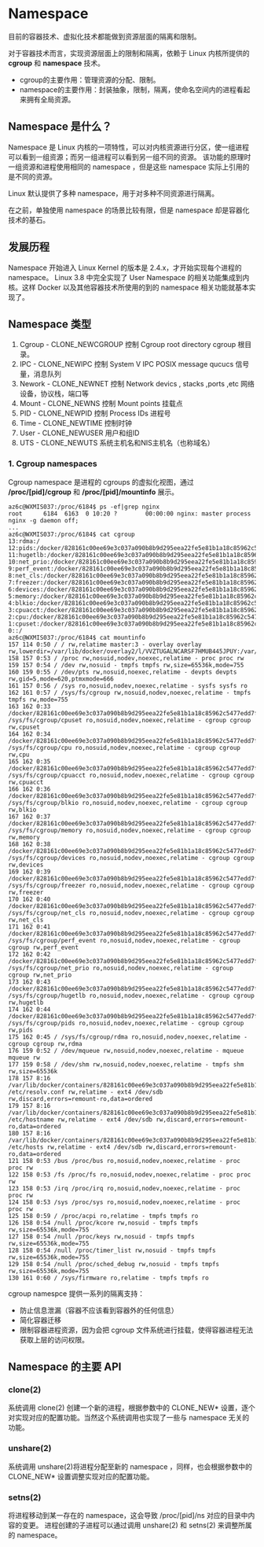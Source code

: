 # Namespace
目前的容器技术、虚拟化技术都能做到资源层面的隔离和限制。

对于容器技术而言，实现资源层面上的限制和隔离，依赖于 Linux 内核所提供的 **cgroup** 和 **namespace** 技术。

- cgroup的主要作用：管理资源的分配、限制。
- namespace的主要作用：封装抽象，限制，隔离，使命名空间内的进程看起来拥有全局资源。

## Namespace 是什么？
Namespace 是 Linux 内核的一项特性，可以对内核资源进行分区，使一组进程可以看到一组资源；而另一组进程可以看到另一组不同的资源。
该功能的原理时一组资源和进程使用相同的 namespace ，但是这些 namespace 实际上引用的是不同的资源。

Linux 默认提供了多种 namespace，用于对多种不同资源进行隔离。

在之前，单独使用 namespace 的场景比较有限，但是 namespace 却是容器化技术的基石。


## 发展历程
Namespace 开始进入 Linux Kernel 的版本是 2.4.x，才开始实现每个进程的 namespace。
Linux 3.8 中完全实现了 User Namespace 的相关功能集成到内核。这样 Docker 以及其他容器技术所使用的到的 namespace 相关功能就基本实现了。

## Namespace 类型

1. Cgroup - CLONE_NEWCGROUP  控制 Cgroup root directory cgroup 根目录。
2. IPC - CLONE_NEWIPC        控制 System V IPC POSIX message qucucs 信号量，消息队列
3. Nework - CLONE_NEWNET     控制 Network devics , stacks ,ports ,etc 网络设备，协议栈，端口等
4. Mount - CLONE_NEWNS       控制 Mount points 挂载点
5. PID - CLONE_NEWPID        控制 Process IDs 进程号
6. Time - CLONE_NEWTIME      控制时钟
7. User - CLONE_NEWUSER      用户和组ID
8. UTS  - CLONE_NEWUTS       系统主机名和NIS主机名（也称域名）

### 1. Cgroup namespaces
Cgroup namespace 是进程的 cgroups 的虚拟化视图，通过 **/proc/[pid]/cgroup** 和 **/proc/[pid]/mountinfo** 展示。

```
az6c@WXMIS037:/proc/6184$ ps -ef|grep nginx
root      6184  6163  0 10:20 ?        00:00:00 nginx: master process nginx -g daemon off;
...
az6c@WXMIS037:/proc/6184$ cat cgroup
13:rdma:/
12:pids:/docker/828161c00ee69e3c037a090b8b9d295eea22fe5e81b1a18c85962c5477edd7fd
11:hugetlb:/docker/828161c00ee69e3c037a090b8b9d295eea22fe5e81b1a18c85962c5477edd7fd
10:net_prio:/docker/828161c00ee69e3c037a090b8b9d295eea22fe5e81b1a18c85962c5477edd7fd
9:perf_event:/docker/828161c00ee69e3c037a090b8b9d295eea22fe5e81b1a18c85962c5477edd7fd
8:net_cls:/docker/828161c00ee69e3c037a090b8b9d295eea22fe5e81b1a18c85962c5477edd7fd
7:freezer:/docker/828161c00ee69e3c037a090b8b9d295eea22fe5e81b1a18c85962c5477edd7fd
6:devices:/docker/828161c00ee69e3c037a090b8b9d295eea22fe5e81b1a18c85962c5477edd7fd
5:memory:/docker/828161c00ee69e3c037a090b8b9d295eea22fe5e81b1a18c85962c5477edd7fd
4:blkio:/docker/828161c00ee69e3c037a090b8b9d295eea22fe5e81b1a18c85962c5477edd7fd
3:cpuacct:/docker/828161c00ee69e3c037a090b8b9d295eea22fe5e81b1a18c85962c5477edd7fd
2:cpu:/docker/828161c00ee69e3c037a090b8b9d295eea22fe5e81b1a18c85962c5477edd7fd
1:cpuset:/docker/828161c00ee69e3c037a090b8b9d295eea22fe5e81b1a18c85962c5477edd7fd
0::/
az6c@WXMIS037:/proc/6184$ cat mountinfo
157 114 0:50 / / rw,relatime master:3 - overlay overlay rw,lowerdir=/var/lib/docker/overlay2/l/VVZTUGALNCARSF7HMUB445JPUY:/var/lib/docker/overlay2/l/G3PPKI2BXA3PKTPL7VURBQVVKD:/var/lib/docker/overlay2/l/7NVHGK2ITPX2UT2YGDAJFJE2QD:/var/lib/docker/overlay2/l/GZGJV5VQ4T2ZGCCMGFKXOESBQP:/var/lib/docker/overlay2/l/PRL3DYKGN4DW6BAEZZ3B2YMPMZ:/var/lib/docker/overlay2/l/JT7YW37MP5DRFGKGMD3STR64HG:/var/lib/docker/overlay2/l/VVD7Z66THINOLXHB3V3UHUT5K7,upperdir=/var/lib/docker/overlay2/00ba47aabb576aee7cd3ed472f825427050eb44dc909af8dbf667d3619f4f66a/diff,workdir=/var/lib/docker/overlay2/00ba47aabb576aee7cd3ed472f825427050eb44dc909af8dbf667d3619f4f66a/work
158 157 0:53 / /proc rw,nosuid,nodev,noexec,relatime - proc proc rw
159 157 0:54 / /dev rw,nosuid - tmpfs tmpfs rw,size=65536k,mode=755
160 159 0:55 / /dev/pts rw,nosuid,noexec,relatime - devpts devpts rw,gid=5,mode=620,ptmxmode=666
161 157 0:56 / /sys ro,nosuid,nodev,noexec,relatime - sysfs sysfs ro
162 161 0:57 / /sys/fs/cgroup rw,nosuid,nodev,noexec,relatime - tmpfs tmpfs rw,mode=755
163 162 0:33 /docker/828161c00ee69e3c037a090b8b9d295eea22fe5e81b1a18c85962c5477edd7fd /sys/fs/cgroup/cpuset ro,nosuid,nodev,noexec,relatime - cgroup cgroup rw,cpuset
164 162 0:34 /docker/828161c00ee69e3c037a090b8b9d295eea22fe5e81b1a18c85962c5477edd7fd /sys/fs/cgroup/cpu ro,nosuid,nodev,noexec,relatime - cgroup cgroup rw,cpu
165 162 0:35 /docker/828161c00ee69e3c037a090b8b9d295eea22fe5e81b1a18c85962c5477edd7fd /sys/fs/cgroup/cpuacct ro,nosuid,nodev,noexec,relatime - cgroup cgroup rw,cpuacct
166 162 0:36 /docker/828161c00ee69e3c037a090b8b9d295eea22fe5e81b1a18c85962c5477edd7fd /sys/fs/cgroup/blkio ro,nosuid,nodev,noexec,relatime - cgroup cgroup rw,blkio
167 162 0:37 /docker/828161c00ee69e3c037a090b8b9d295eea22fe5e81b1a18c85962c5477edd7fd /sys/fs/cgroup/memory ro,nosuid,nodev,noexec,relatime - cgroup cgroup rw,memory
168 162 0:38 /docker/828161c00ee69e3c037a090b8b9d295eea22fe5e81b1a18c85962c5477edd7fd /sys/fs/cgroup/devices ro,nosuid,nodev,noexec,relatime - cgroup cgroup rw,devices
169 162 0:39 /docker/828161c00ee69e3c037a090b8b9d295eea22fe5e81b1a18c85962c5477edd7fd /sys/fs/cgroup/freezer ro,nosuid,nodev,noexec,relatime - cgroup cgroup rw,freezer
170 162 0:40 /docker/828161c00ee69e3c037a090b8b9d295eea22fe5e81b1a18c85962c5477edd7fd /sys/fs/cgroup/net_cls ro,nosuid,nodev,noexec,relatime - cgroup cgroup rw,net_cls
171 162 0:41 /docker/828161c00ee69e3c037a090b8b9d295eea22fe5e81b1a18c85962c5477edd7fd /sys/fs/cgroup/perf_event ro,nosuid,nodev,noexec,relatime - cgroup cgroup rw,perf_event
172 162 0:42 /docker/828161c00ee69e3c037a090b8b9d295eea22fe5e81b1a18c85962c5477edd7fd /sys/fs/cgroup/net_prio ro,nosuid,nodev,noexec,relatime - cgroup cgroup rw,net_prio
173 162 0:43 /docker/828161c00ee69e3c037a090b8b9d295eea22fe5e81b1a18c85962c5477edd7fd /sys/fs/cgroup/hugetlb ro,nosuid,nodev,noexec,relatime - cgroup cgroup rw,hugetlb
174 162 0:44 /docker/828161c00ee69e3c037a090b8b9d295eea22fe5e81b1a18c85962c5477edd7fd /sys/fs/cgroup/pids ro,nosuid,nodev,noexec,relatime - cgroup cgroup rw,pids
175 162 0:45 / /sys/fs/cgroup/rdma ro,nosuid,nodev,noexec,relatime - cgroup cgroup rw,rdma
176 159 0:52 / /dev/mqueue rw,nosuid,nodev,noexec,relatime - mqueue mqueue rw
177 159 0:58 / /dev/shm rw,nosuid,nodev,noexec,relatime - tmpfs shm rw,size=65536k
178 157 8:16 /var/lib/docker/containers/828161c00ee69e3c037a090b8b9d295eea22fe5e81b1a18c85962c5477edd7fd/resolv.conf /etc/resolv.conf rw,relatime - ext4 /dev/sdb rw,discard,errors=remount-ro,data=ordered
179 157 8:16 /var/lib/docker/containers/828161c00ee69e3c037a090b8b9d295eea22fe5e81b1a18c85962c5477edd7fd/hostname /etc/hostname rw,relatime - ext4 /dev/sdb rw,discard,errors=remount-ro,data=ordered
180 157 8:16 /var/lib/docker/containers/828161c00ee69e3c037a090b8b9d295eea22fe5e81b1a18c85962c5477edd7fd/hosts /etc/hosts rw,relatime - ext4 /dev/sdb rw,discard,errors=remount-ro,data=ordered
121 158 0:53 /bus /proc/bus ro,nosuid,nodev,noexec,relatime - proc proc rw
122 158 0:53 /fs /proc/fs ro,nosuid,nodev,noexec,relatime - proc proc rw
123 158 0:53 /irq /proc/irq ro,nosuid,nodev,noexec,relatime - proc proc rw
124 158 0:53 /sys /proc/sys ro,nosuid,nodev,noexec,relatime - proc proc rw
125 158 0:59 / /proc/acpi ro,relatime - tmpfs tmpfs ro
126 158 0:54 /null /proc/kcore rw,nosuid - tmpfs tmpfs rw,size=65536k,mode=755
127 158 0:54 /null /proc/keys rw,nosuid - tmpfs tmpfs rw,size=65536k,mode=755
128 158 0:54 /null /proc/timer_list rw,nosuid - tmpfs tmpfs rw,size=65536k,mode=755
129 158 0:54 /null /proc/sched_debug rw,nosuid - tmpfs tmpfs rw,size=65536k,mode=755
130 161 0:60 / /sys/firmware ro,relatime - tmpfs tmpfs ro

```

cgroup namespce 提供一系列的隔离支持：
- 防止信息泄漏（容器不应该看到容器外的任何信息）
- 简化容器迁移
- 限制容器进程资源，因为会把 cgroup 文件系统进行挂载，使得容器进程无法获取上层的访问权限。



## Namespace 的主要 API
### clone(2)
系统调用 clone(2) 创建一个新的进程，根据参数中的 CLONE_NEW* 设置，逐个对实现对应的配置功能。当然这个系统调用也实现了一些与 namespace 无关的功能。

### unshare(2)
系统调用 unshare(2)将进程分配至新的 namespace ，同样，也会根据参数中的 CLONE_NEW* 设置调整实现对应的配置功能。

### setns(2)
将进程移动到某一存在的 namespace，这会导致 /proc/[pid]/ns 对应的目录中内容的变更。
进程创建的子进程可以通过调用 unshare(2) 和 setns(2) 来调整所属的 namespace。

